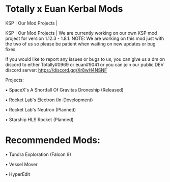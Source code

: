 # Totally x Euan Kerbal Mods
KSP | Our Mod Projects |


KSP | Our Mod Projects | We are currently working on our own KSP mod project for version 1.12.3 - 1.8.1. NOTE: We are working on this mod just with the two of us so please be patient when waiting on new updates or bug fixes. 

If you would like to report any issues or bugs to us, you can give us a dm on discord to either Totally#0969 or euan#9041 or you can join our public DEV discord server: https://discord.gg/Xr8wH4NSNF

Projects: 

• SpaceX's A Shortfall Of Gravitas Droneship (Released)

• Rocket Lab's Electron (In-Development)

• Rocket Lab's Neutron (Planned)

• Starship HLS Rocket (Planned)

# Recommended Mods:

• Tundra Exploration (Falcon 9)

• Vessel Mover

• HyperEdit

